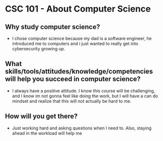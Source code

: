 # CSC 101 - About Computer Science


## Why study computer science?

- I chose computer science because my dad is a software engineer, he introduced me to computers and i just wanted to really get into cybersecurity growing up.




## What skills/tools/attitudes/knowledge/competencies will help you succeed in computer science?

- I always have a positive attitude. I know this course will be challenging, and I know im not gonna feel like doing the work, but I will have a can do mindset and realize that this will not actually be hard to me.






## How will you get there?

- Just working hard and asking questions when I need to. Also, staying ahead in the workload will help me





